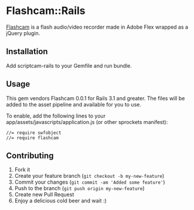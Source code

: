 # Flashcam::Rails

[Flashcam](https://github.com/zigotto/flashcam) is a flash audio/video recorder made in Adobe Flex wrapped as a jQuery plugin.

## Installation

Add scriptcam-rails to your Gemfile and run bundle.

## Usage

This gem vendors Flashcam 0.0.1 for Rails 3.1 and greater. The files will be added to the asset pipeline and available for you to use.

To enable, add the following lines to your app/assets/javascripts/application.js (or other sprockets manifest):

    //= require swfobject
    //= require flashcam

## Contributing

1. Fork it
2. Create your feature branch (`git checkout -b my-new-feature`)
3. Commit your changes (`git commit -am 'Added some feature'`)
4. Push to the branch (`git push origin my-new-feature`)
5. Create new Pull Request
6. Enjoy a delicious cold beer and wait :)
